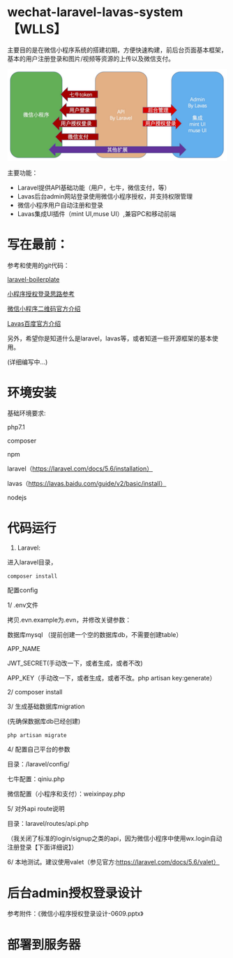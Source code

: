 
# wechat-laravel-lavas-system【WLLS】
主要目的是在微信小程序系统的搭建初期，方便快速构建，前后台页面基本框架，基本的用户注册登录和图片/视频等资源的上传以及微信支付。

![架构图](images/arch.jpg)

主要功能：

* Laravel提供API基础功能（用户，七牛，微信支付，等）
* Lavas后台admin网站登录使用微信小程序授权，并支持权限管理
* 微信小程序用户自动注册和登录
* Lavas集成UI插件（mint UI,muse UI）,兼容PC和移动前端

# 写在最前：
参考和使用的git代码：

[laravel-boilerplate]

[laravel-boilerplate]: https://github.com/francescomalatesta/laravel-api-boilerplate-jwt


[小程序授权登录思路参考]

[小程序授权登录思路参考]: https://blog.csdn.net/P6P7qsW6ua47A2Sb/article/details/78892430

[微信小程序二维码官方介绍]

[微信小程序二维码官方介绍]: https://developers.weixin.qq.com/miniprogram/dev/api/qrcode.html

[Lavas百度官方介绍]

[Lavas百度官方介绍]: https://lavas.baidu.com

另外，希望你是知道什么是laravel，lavas等，或者知道一些开源框架的基本使用。

(详细编写中...)

# 环境安装

基础环境要求:

php7.1

composer

npm

laravel（https://laravel.com/docs/5.6/installation）

lavas（https://lavas.baidu.com/guide/v2/basic/install）

nodejs


# 代码运行
1. Laravel:


进入laravel目录，

```
composer install
```


配置config

1/ .env文件

拷贝.evn.example为.evn，并修改关键参数：

数据库mysql （提前创建一个空的数据库db，不需要创建table）

APP_NAME

JWT_SECRET(手动改一下，或者生成，或者不改)

APP_KEY（手动改一下，或者生成，或者不改。php artisan key:generate）

2/ composer install

3/ 生成基础数据库migration

(先确保数据库db已经创建)

```
php artisan migrate
```

4/ 配置自己平台的参数

目录：/laravel/config/

七牛配置：qiniu.php

微信配置（小程序和支付）：weixinpay.php

5/ 对外api route说明

目录：laravel/routes/api.php

（我关闭了标准的login/signup之类的api，因为微信小程序中使用wx.login自动注册登录【下面详细说】）

6/ 本地测试。建议使用valet（参见官方:https://laravel.com/docs/5.6/valet）


# 后台admin授权登录设计
参考附件：《微信小程序授权登录设计-0609.pptx》

# 部署到服务器

